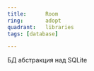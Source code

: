 ```yaml
---
title:      Room
ring:       adopt
quadrant:   libraries
tags: [database]

---
```


БД абстракция над SQLite
